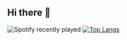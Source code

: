 ## Hi there 👋
![Spotify recently played](https://spotify-recently-played-readme.vercel.app/api?user=0udofbdm6jmpre4jyxwvcsb7xcount=1)
[![Top Langs](https://github-readme-stats.vercel.app/api/top-langs/?username=reemlifa&layout=donut)](https://github.com/anuraghazra/github-readme-stats)
<!--
**reemlifa/reemlifa** is a ✨ _special_ ✨ repository because its `README.md` (this file) appears on your GitHub profile.

Here are some ideas to get you started:

- 🔭 I’m currently working on ...
- 🌱 I’m currently learning ...
- 👯 I’m looking to collaborate on ...
- 🤔 I’m looking for help with ...
- 💬 Ask me about ...
- 📫 How to reach me: ...
- 😄 Pronouns: ...
- ⚡ Fun fact: ...
-->
